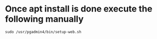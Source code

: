 # Once apt install is done execute the following manually
```
sudo /usr/pgadmin4/bin/setup-web.sh
```